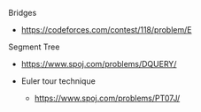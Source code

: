 Bridges
  * https://codeforces.com/contest/118/problem/E
  
Segment Tree
  * https://www.spoj.com/problems/DQUERY/

  * Euler tour technique
    * https://www.spoj.com/problems/PT07J/
